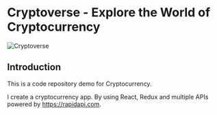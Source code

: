 # Cryptoverse - Explore the World of Cryptocurrency

![Cryptoverse](https://i.ibb.co/8gh5Jc8/image.png)

## Introduction
This is a code repository demo for Cryptocurrency.

I create a cryptocurrency app. By using React, Redux and multiple APIs powered by https://rapidapi.com.


